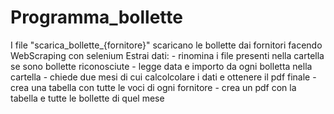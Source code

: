 # Programma_bollette

I file "scarica_bollette_{fornitore}" scaricano le bollette dai fornitori facendo WebScraping con selenium
Estrai dati:
    - rinomina i file presenti nella cartella se sono bollette riconosciute
    - legge data e importo da ogni bolletta nella cartella
    - chiede due mesi di cui calcolcolare i dati e ottenere il pdf finale
    - crea una tabella con tutte le voci di ogni fornitore
    - crea un pdf con la tabella e tutte le bollette di quel mese 
